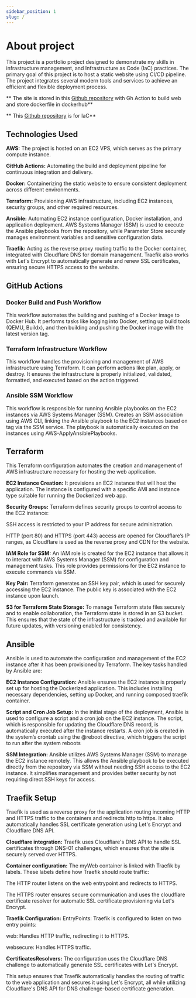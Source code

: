 ```yaml
---
sidebar_position: 1
slug: /
---
```


# About project

This project is a portfolio project designed to demonstrate my skills in infrastructure management, and Infrastructure as Code (IaC) practices. The primary goal of this project is to host a static website using CI/CD pipeline. The project integrates several modern tools and services to achieve an efficient and flexible deployment process.

** The site is stored in this [Github repository](https://github.com/lilPenny/MyWebPro.git) with Gh Action to build web and store dockerfile in dockerhub**

** This [Github repository](https://github.com/lilPenny/MyWebProIAAC) is for IaC**

## Technologies Used

**AWS:** The project is hosted on an EC2 VPS, which serves as the primary compute instance.

**GitHub Actions:** Automating the build and deployment pipeline for continuous integration and delivery.

**Docker:** Containerizing the static website to ensure consistent deployment across different environments.

**Terraform:** Provisioning AWS infrastructure, including EC2 instances, security groups, and other required resources.

**Ansible:** Automating EC2 instance configuration, Docker installation, and application deployment. AWS Systems Manager (SSM) is used to execute the Ansible playbooks from the repository, while Parameter Store securely manages environment variables and sensitive configuration data.

**Traefik:** Acting as the reverse proxy routing traffic to the Docker container, integrated with Cloudflare DNS for domain management. Traefik also works with Let's Encrypt to automatically generate and renew SSL certificates, ensuring secure HTTPS access to the website.

## GitHub Actions

### Docker Build and Push Workflow
This workflow automates the building and pushing of a Docker image to Docker Hub. It performs tasks like logging into Docker, setting up build tools (QEMU, Buildx), and then building and pushing the Docker image with the latest version tag.

### Terraform Infrastructure Workflow
This workflow handles the provisioning and management of AWS infrastructure using Terraform. It can perform actions like plan, apply, or destroy. It ensures the infrastructure is properly initialized, validated, formatted, and executed based on the action triggered.

### Ansible SSM Workflow 
This workflow is responsible for running Ansible playbooks on the EC2 instances via AWS Systems Manager (SSM). Creates an SSM association using AWS CLI, linking the Ansible playbook to the EC2 instances based on tag via the SSM service. The playbook is automatically executed on the instances using AWS-ApplyAnsiblePlaybooks.

## Terraform
This Terraform configuration automates the creation and management of AWS infrastructure necessary for hosting the web application.

**EC2 Instance Creation:**
It provisions an EC2 instance that will host the application. The instance is configured with a specific AMI and instance type suitable for running the Dockerized web app.

**Security Groups:**
Terraform defines security groups to control access to the EC2 instance:

SSH access is restricted to your IP address for secure administration.

HTTP (port 80) and HTTPS (port 443) access are opened for Cloudflare’s IP ranges, as Cloudflare is used as the reverse proxy and CDN for the website.

**IAM Role for SSM:**
An IAM role is created for the EC2 instance that allows it to interact with AWS Systems Manager (SSM) for configuration and management tasks. This role provides permissions for the EC2 instance to execute commands via SSM.

**Key Pair:**
Terraform generates an SSH key pair, which is used for securely accessing the EC2 instance. The public key is associated with the EC2 instance upon launch.

**S3 for Terraform State Storage:**
To manage Terraform state files securely and to enable collaboration, the Terraform state is stored in an S3 bucket. This ensures that the state of the infrastructure is tracked and available for future updates, with versioning enabled for consistency.

## Ansible
Ansible is used to automate the configuration and management of the EC2 instance after it has been provisioned by Terraform. The key tasks handled by Ansible are:

**EC2 Instance Configuration:**
Ansible ensures the EC2 instance is properly set up for hosting the Dockerized application. This includes installing necessary dependencies, setting up Docker, and running composed traefik container.

**Script and Cron Job Setup:**
In the initial stage of the deployment, Ansible is used to configure a script and a cron job on the EC2 instance. The script, which is responsible for updating the Cloudflare DNS record, is automatically executed after the instance restarts. A cron job is created in the system’s crontab using the @reboot directive, which triggers the script to run after the system reboots

**SSM Integration:**
Ansible utilizes AWS Systems Manager (SSM) to manage the EC2 instance remotely. This allows the Ansible playbook to be executed directly from the repository via SSM without needing SSH access to the EC2 instance. It simplifies management and provides better security by not requiring direct SSH keys for access.

## Traefik Setup
Traefik is used as a reverse proxy for the application routing incoming HTTP and HTTPS traffic to the containers and redirects http to https. It also automatically handles SSL certificate generation using Let's Encrypt and Cloudflare DNS API.

**Cloudflare integration:** Traefik uses Cloudflare's DNS API to handle SSL certificates through DNS-01 challenges, which ensures that the site is securely served over HTTPS.

**Container configuration:** The myWeb container is linked with Traefik by labels. These labels define how Traefik should route traffic:

The HTTP router listens on the web entrypoint and redirects to HTTPS.

The HTTPS router ensures secure communication and uses the cloudflare certificate resolver for automatic SSL certificate provisioning via Let's Encrypt.

**Traefik Configuration:**
EntryPoints: Traefik is configured to listen on two entry points:

web: Handles HTTP traffic, redirecting it to HTTPS.

websecure: Handles HTTPS traffic.

**CertificatesResolvers:** The configuration uses the Cloudflare DNS challenge to automatically generate SSL certificates with Let's Encrypt.

This setup ensures that Traefik automatically handles the routing of traffic to the web application and secures it using Let's Encrypt, all while utilizing Cloudflare's DNS API for DNS challenge-based certificate generation.